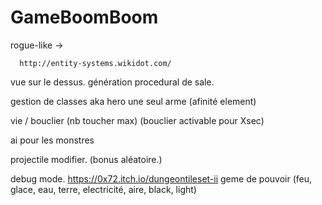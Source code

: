 # GameBoomBoom

rogue-like →

      http://entity-systems.wikidot.com/

vue sur le dessus.
génération procedural de sale.

gestion de classes aka hero une seul arme (afinité element)

vie / bouclier (nb toucher max) (bouclier activable pour Xsec)

ai pour les monstres

projectile modifier. (bonus aléatoire.)

debug mode.
https://0x72.itch.io/dungeontileset-ii
geme de pouvoir (feu, glace, eau, terre, electricité, aire, black, light)
